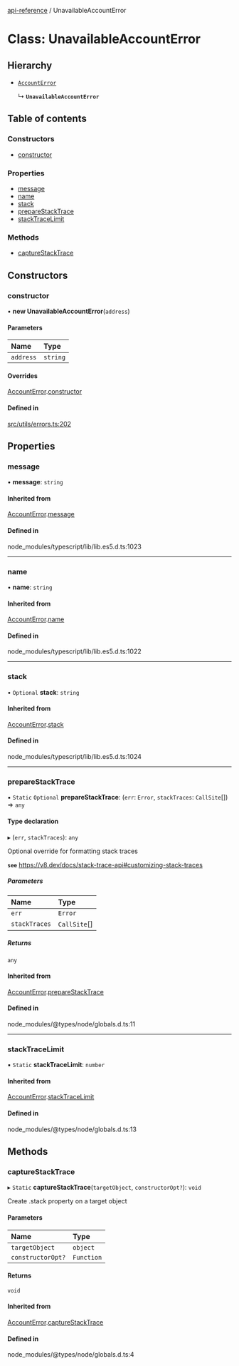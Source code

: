 [api-reference](../README.md) / UnavailableAccountError

# Class: UnavailableAccountError

## Hierarchy

- [`AccountError`](AccountError.md)

  ↳ **`UnavailableAccountError`**

## Table of contents

### Constructors

- [constructor](UnavailableAccountError.md#constructor)

### Properties

- [message](UnavailableAccountError.md#message)
- [name](UnavailableAccountError.md#name)
- [stack](UnavailableAccountError.md#stack)
- [prepareStackTrace](UnavailableAccountError.md#preparestacktrace)
- [stackTraceLimit](UnavailableAccountError.md#stacktracelimit)

### Methods

- [captureStackTrace](UnavailableAccountError.md#capturestacktrace)

## Constructors

### constructor

• **new UnavailableAccountError**(`address`)

#### Parameters

| Name | Type |
| :------ | :------ |
| `address` | `string` |

#### Overrides

[AccountError](AccountError.md).[constructor](AccountError.md#constructor)

#### Defined in

[src/utils/errors.ts:202](https://github.com/unicorndomaingr/aepp-sdk-js-ts/blob/e06cc9f0/src/utils/errors.ts#L202)

## Properties

### message

• **message**: `string`

#### Inherited from

[AccountError](AccountError.md).[message](AccountError.md#message)

#### Defined in

node_modules/typescript/lib/lib.es5.d.ts:1023

___

### name

• **name**: `string`

#### Inherited from

[AccountError](AccountError.md).[name](AccountError.md#name)

#### Defined in

node_modules/typescript/lib/lib.es5.d.ts:1022

___

### stack

• `Optional` **stack**: `string`

#### Inherited from

[AccountError](AccountError.md).[stack](AccountError.md#stack)

#### Defined in

node_modules/typescript/lib/lib.es5.d.ts:1024

___

### prepareStackTrace

▪ `Static` `Optional` **prepareStackTrace**: (`err`: `Error`, `stackTraces`: `CallSite`[]) => `any`

#### Type declaration

▸ (`err`, `stackTraces`): `any`

Optional override for formatting stack traces

**`see`** https://v8.dev/docs/stack-trace-api#customizing-stack-traces

##### Parameters

| Name | Type |
| :------ | :------ |
| `err` | `Error` |
| `stackTraces` | `CallSite`[] |

##### Returns

`any`

#### Inherited from

[AccountError](AccountError.md).[prepareStackTrace](AccountError.md#preparestacktrace)

#### Defined in

node_modules/@types/node/globals.d.ts:11

___

### stackTraceLimit

▪ `Static` **stackTraceLimit**: `number`

#### Inherited from

[AccountError](AccountError.md).[stackTraceLimit](AccountError.md#stacktracelimit)

#### Defined in

node_modules/@types/node/globals.d.ts:13

## Methods

### captureStackTrace

▸ `Static` **captureStackTrace**(`targetObject`, `constructorOpt?`): `void`

Create .stack property on a target object

#### Parameters

| Name | Type |
| :------ | :------ |
| `targetObject` | `object` |
| `constructorOpt?` | `Function` |

#### Returns

`void`

#### Inherited from

[AccountError](AccountError.md).[captureStackTrace](AccountError.md#capturestacktrace)

#### Defined in

node_modules/@types/node/globals.d.ts:4
